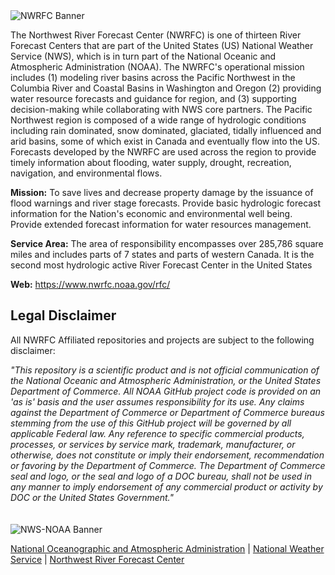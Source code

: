 <img src="https://www.nwrfc.noaa.gov/rfc/data/nwrfc_header5.png" alt="NWRFC Banner">

The Northwest River Forecast Center (NWRFC) is one of thirteen River Forecast Centers that are part of the United States (US) National Weather Service (NWS), which is in turn part of the National Oceanic and Atmospheric Administration (NOAA). The NWRFC's operational mission includes (1) modeling river basins across the Pacific Northwest in the Columbia River and Coastal Basins in Washington and Oregon (2) providing water resource forecasts and guidance for region, and (3) supporting decision-making while collaborating with NWS core partners. The Pacific Northwest region is composed of a wide range of hydrologic conditions including rain dominated, snow dominated, glaciated, tidally influenced and arid basins, some of which exist in Canada and eventually flow into the US. Forecasts developed by the NWRFC are used across the region to provide timely information about flooding, water supply, drought, recreation, navigation, and environmental flows.

**Mission:** To save lives and decrease property damage by the issuance of flood warnings and river stage forecasts. Provide basic hydrologic forecast information for the Nation's economic and environmental well being. Provide extended forecast information for water resources management.

**Service Area:** The area of responsibility encompasses over 285,786 square miles and includes parts of 7 states and parts of western Canada. It is the second most hydrologic active River Forecast Center in the United States

**Web:** https://www.nwrfc.noaa.gov/rfc/

## Legal Disclaimer

All NWRFC Affiliated repositories and projects are subject to the following disclaimer:

*"This repository is a scientific product and is not official communication of the National Oceanic and Atmospheric Administration, or the United States Department of Commerce. All NOAA GitHub project code is provided on an 'as is' basis and the user assumes responsibility for its use. Any claims against the Department of Commerce or Department of Commerce bureaus stemming from the use of this GitHub project will be governed by all applicable Federal law. Any reference to specific commercial products, processes, or services by service mark, trademark, manufacturer, or otherwise, does not constitute or imply their endorsement, recommendation or favoring by the Department of Commerce. The Department of Commerce seal and logo, or the seal and logo of a DOC bureau, shall not be used in any manner to imply endorsement of any commercial product or activity by DOC or the United States Government."*
 \
 \
 \
<img src="https://www.weather.gov/bundles/templating/images/header/header.png" alt="NWS-NOAA Banner">

[National Oceanographic and Atmospheric Administration](https://www.noaa.gov) | [National Weather Service](https://www.weather.gov/) | [Northwest River Forecast Center](https://www.nwrfc.noaa.gov/rfc/)
